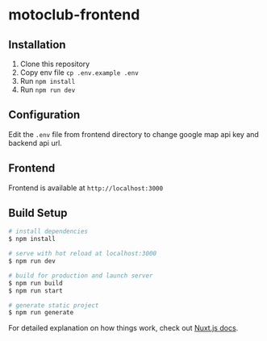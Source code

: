 # motoclub-frontend

## Installation

1. Clone this repository
2. Copy env file `cp .env.example .env`
4. Run `npm install`
5. Run `npm run dev`

## Configuration

Edit the `.env` file from frontend directory to change google map api key and backend api url.

## Frontend

Frontend is available at `http://localhost:3000`

## Build Setup

```bash
# install dependencies
$ npm install

# serve with hot reload at localhost:3000
$ npm run dev

# build for production and launch server
$ npm run build
$ npm run start

# generate static project
$ npm run generate
```

For detailed explanation on how things work, check out [Nuxt.js docs](https://nuxtjs.org).
